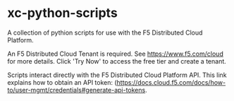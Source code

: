 # xc-python-scripts

A collection of pythion scripts for use with the F5 Distributed Cloud Platform.  

An F5 Distributed Cloud Tenant is required. See https://www.f5.com/cloud for more details.  Click 'Try Now' to access the free tier and create a tenant.

Scripts interact directly with the F5 Distributed Cloud Platform API.  This link explains how to obtain an API token: (https://docs.cloud.f5.com/docs/how-to/user-mgmt/credentials#generate-api-tokens.  